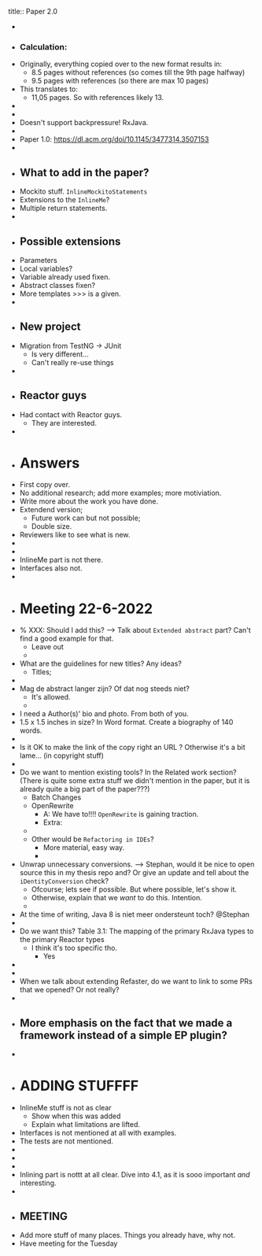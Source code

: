 title:: Paper 2.0

-
- ### Calculation:
- Originally, everything copied over to the new format results in:
	- 8.5 pages without references (so comes till the 9th page halfway)
	- 9.5 pages with references (so there are max 10 pages)
- This translates to:
	- 11,05 pages. So with references likely 13.
-
-
- Doesn't support backpressure! RxJava.
-
- Paper 1.0: https://dl.acm.org/doi/10.1145/3477314.3507153
-
- ## What to add in the paper?
- Mockito stuff. `InlineMockitoStatements`
- Extensions to the `InlineMe`?
- Multiple return statements.
-
- ## Possible extensions
- Parameters
- Local variables?
- Variable already used fixen.
- Abstract classes fixen?
- More templates >>> is a given.
-
- ## New project
- Migration from TestNG -> JUnit
	- Is very different...
	- Can't really re-use things
-
- ## Reactor guys
- Had contact with Reactor guys.
	- They are interested.
-
- # Answers
- First copy over.
- No additional research; add more examples; more motiviation.
- Write more about the work you have done.
- Extendend version;
	- Future work can but not possible;
	- Double size.
- Reviewers like to see what is new.
-
-
- InlineMe part is not there.
- Interfaces also not.
-
- # Meeting 22-6-2022
- % XXX: Should I add this? --> Talk about `Extended abstract` part? Can't find a good example for that.
	- Leave out
	-
- What are the guidelines for new titles? Any ideas?
	- Titles;
-
- Mag de abstract langer zijn? Of dat nog steeds niet?
	- It's allowed.
	-
- I need a Author(s)' bio and photo. From both of you.
- 1.5 x 1.5 inches in size? In Word format. Create a biography of 140 words.
-
- Is it OK to make the link of the copy right an URL ? Otherwise it's a bit lame... (in copyright stuff)
-
- Do we want to mention existing tools?  In the Related work section? (There is quite some extra stuff we didn't mention in the paper, but it is already quite a big part of the paper???)
	- Batch Changes
	- OpenRewrite
		- A: We have to!!!! `OpenRewrite` is gaining traction.
		- Extra:
	-
	- Other would be `Refactoring in IDEs`?
		- More material, easy way.
		-
- Unwrap unnecessary conversions.  --> Stephan, would it be nice to open source this in my thesis repo and?  Or give an update and tell about the `iDentityConversion` check?
	- Ofcourse; lets see if possible. But where possible, let's show it.
	- Otherwise, explain that we _want_ to do this. Intention.
	-
- At the time of writing, Java 8 is niet meer ondersteunt toch? @Stephan
-
- Do we want this? Table 3.1: The mapping of the primary RxJava types to the primary Reactor types
	- I think it's too specific tho.
		- Yes
-
-
- When we talk about extending Refaster, do we want to link to some PRs that we opened? Or not really?
-
- More emphasis on the fact that we made a framework instead of a simple EP plugin?
	-
-
- # ADDING STUFFFF
- InlineMe stuff is not as clear
	- Show when this was added
	- Explain what limitations are lifted.
- Interfaces is not mentioned at all with examples.
- The tests are not mentioned.
-
-
-
- Inlining part is nottt at all clear. Dive into 4.1, as it is sooo important _and_ interesting.
-
- ## MEETING
- Add more stuff of many places. Things you already have, why not.
- Have meeting for the Tuesday